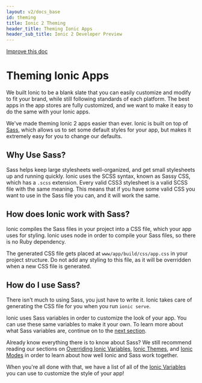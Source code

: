 ```yaml
---
layout: v2/docs_base
id: theming
title: Ionic 2 Theming
header_title: Theming Ionic Apps
header_sub_title: Ionic 2 Developer Preview
---
```

<div class="improve-docs">
  <a href='https://github.com/driftyco/ionic-site/edit/ionic2/docs/v2/theming/index.md'>
    Improve this doc
  </a>
</div>

<h1 class="title">Theming Ionic Apps</h1>

We built Ionic to be a blank slate that you can easily customize and modify to fit your brand, while
still following standards of each platform. The best apps in the app stores are fully customized, and we want to make it easy to do the same with your Ionic apps.

We've made theming Ionic 2 apps easier than ever. Ionic is built on top of [Sass](../../what-is/#sass), which allows us to set some default styles for your app, but makes it extremely easy for you to change our defaults.

## Why Use Sass?

Sass helps keep large stylesheets well-organized, and get small stylesheets up and running quickly. Ionic uses the SCSS syntax, known as Sassy CSS, which has a `.scss` extension. Every valid CSS3 stylesheet is a valid SCSS file with the same meaning. This means that if you have some valid CSS you want to use in the Sass file you can, and it will work the same.

## How does Ionic work with Sass?

Ionic compiles the Sass files in your project into a CSS file, which your app uses for styling. Ionic uses node in order to compile your Sass files, so there is no Ruby dependency.

The generated CSS file gets placed at `www/app/build/css/app.css` in your project structure. Do not add any styling to this file, as it will be overridden when a new CSS file is generated.

## How do I use Sass?

There isn't much to using Sass, you just have to write it. Ionic takes care of generating the CSS file for you when you run `ionic serve`.

Ionic uses Sass variables in order to customize the look of your app. You can use these same variables to make it your own. To learn more about what Sass variables are, continue on to the [next section](./sass-variables/).

Already know everything there is to know about Sass? We still recommend reading our sections on [Overriding Ionic Variables](./overriding-ionic), [Ionic Themes](./ionic-themes), and [Ionic Modes](./ionic-modes) in order to learn about how well Ionic and Sass work together.

When you're all done with that, we have a list of all of the [Ionic Variables](./ionic-variables) you can use to customize the style of your app!
